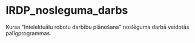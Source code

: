 # IRDP_nosleguma_darbs
Kursa "Intelektuālu robotu darbību plānošana" noslēguma darbā veidotās palīgprogrammas.
